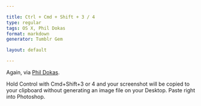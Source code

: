 ```yaml
---

title: Ctrl + Cmd + Shift + 3 / 4
type: regular
tags: OS X, Phil Dokas
format: markdown
generator: Tumblr Gem

layout: default

---
```


Again, via [Phil Dokas](https://twitter.com/pdokas/status/42655173935497216).

Hold Control with Cmd+Shift+3 or 4 and your screenshot will be copied to your clipboard without generating an image file on your Desktop. Paste right into Photoshop.